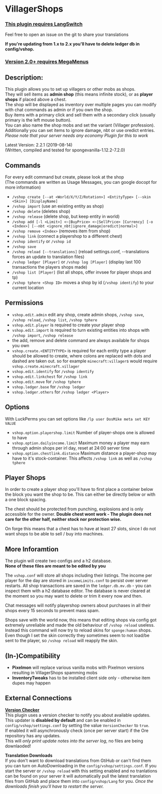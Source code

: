 VillagerShops
=====

### [This plugin requires LangSwitch](https://github.com/DosMike/LangSwitch)  
Feel free to open an issue on the git to share your translations


**If you're updating from 1.x to 2.x you'll have to delete ledger db in config/vshop.**
### [Version 2.0+ requires MegaMenus](https://ore.spongepowered.org/DosMike/Mega-Menus)

Description:
-----

This plugin allows you to set up villagers or other mobs as shops.  
They will sell items as **admin shop** (this means infinite stock), or as **player shops** if placed above a chest.  
The shop will be displayed as inventory over multiple pages you can modify with chat commands as admin or if you own the shop.  
Buy items with a primary click and sell them with a secondary click (usually primary is the left mouse button).  
You can also name the shop mobs and set the variant (Villager profession).  
Additionally you can set items to ignore damage, nbt or use oredict entries.  
*Please note that your server needs any economy Plugin for this to work*  

Latest Version: 2.2.1 (2019-08-14)<br>
(Written, compiled and tested for spongevanilla-1.12.2-7.2.0)

Commands
-----

For every edit command but create, please look at the shop  
(The commands are written as Usage Messages, you can google docopt for more information)

- `/vshop create [--at <World/X/Y/Z/Rotation>] <EntityType> [--skin <Skin>] [DisplayName]`
- `/vshop import` (use an existing entity as shop)
- `/vshop delete` (deletes shop)
- `/vshop release` (delete shop, but keep entity in world)
- `/vshop add [-l <Limit>] <~|BuyPrice> <~|SellPrice> [Currency] [-o <Index>] [--nbt <ignore_nbt|ignore_damage|oredict|normal>]`
- `/vshop remove <Index>` (removes item from shop)
- `/vshop link` (connect a playershop to a different chest)
- `/vshop identify` or `/vshop id`
- `/vshop save`
- `/vshop reload [--translations]` (reload settings.conf, --translations forces an update to translation files)
- `/vshop ledger [Player]` or `/vshop log [Player]` (display last 100 transactions the players shops made)
- `/vshop list [Player]` (list all shops, offer invsee for player shops and tp)
- `/vshop tphere <Shop ID>` moves a shop by id (`/vshop identify`) to your current location

Permissions
-----
- `vshop.edit.admin` edit any shop, create admin shops, `/vshop save`, `/vshop reload`, `/vshop list`, `/vshop tphere`
- `vshop.edit.player` is required to create your player shop
- `vshop.edit.import` is required to turn existing entities into shops with `/vshop import`, `/vshop release`
- the add, remove and delete command are always available for shops you own
- `vshop.create.<ENTITYTYPE>` is required for each entity type a player should be allowed to create, where colons are replaced with dots and dashed are taken out. so for example `minecraft:villager`s would require `vshop.create.minecraft.villager`
- `vshop.edit.identify` for `/vshop identify`
- `vshop.edit.linkchest` for `/vshop link`
- `vshop.edit.move` for `/vshop tphere`
- `vshop.ledger.base` for `/vshop ledger`
- `vshop.ledger.others` for `/vshop ledger <Player>`

Options
-----
With LuckPerms you can set options like `/lp user DosMike meta set KEY VALUE`

- `vshop.option.playershop.limit` Number of player-shops one is allowed to have
- `vshop.option.dailyincome.limit` Maximum money a player may earn through admin shops per irl day, reset at 24:00 server time
- `vshop.option.chestlink.distance` Maximum distance a player-shop may have to it's stock-container. This affects `/vshop link` as well as `/vshop tphere`

Player Shops
-----
In order to create a player shop you'll have to first place a container below the block you want the shop to be. This can either be directly below or with a one block spacing.

The chest should be protected from punching, explosions and is only accessible for the owner. **Double chest wont work - The plugin does not care for the other half, neither stock nor protection wise.**

On forge this means that a chest has to have at least 27 slots, since I do not want shops to be able to sell / buy into machines.

More Inforamtion
-----
The plugin will create two configs and a h2 database.   
**None of these files are meant to be edited by you**

The `vshop.conf` will store all shops including their listings. The income per player for the day are stored in `incomeLimits.conf` to persist over server restarts. All shop transactions are saved in the `ledger.db.mv.db` - you can inspect them with a h2 database editor. The database is never cleared at the moment so you may want to delete or trim it every now and then.

Chat messages will notify playershop owners about purchases in all their shops every 15 seconds to prevent mass spam.

Shops save with the world now, this means that editing shops via config got extremely unreliable and made the old behaviour of `/vshop reload` useless. Instead this command will now try to reload skins for `sponge:human` shops.   
Even though I set the skin correctly they sometimes seem to not load/be sent to the player, so `/vshop reload` will reapply the skin.

(In-)Compatibility
-----

* **Pixelmon** will replace various vanilla mobs with Pixelmon versions resulting in VillagerShops spamming mobs
* **InventoryTweaks** has to be installed client side only - otherwise item dupes may happen

External Connections
-----

**[Version Checker](https://github.com/DosMike/SpongePluginVersionChecker)**  
This plugin uses a version checker to notify you about available updates.  
This updater is **disabled by default** and can be enabled in `config/vshop/settings.conf`
by setting the value `VersionChecker` to `true`.    
If enabled it will asynchronously check (once per server start) if the Ore repository has any updates.  
This will *only print update notes into the server log*, no files are being downlaoded!

**Translation Downloads**  
If you don't want to download translations from GtiHub or can't find them you can turn on
AutoDownloading in the `config/vshop/settings.conf`. If you start the server or `/vshop reload`
with this setting enabled and no tranlations can be found on your server it will automatically 
pull the latest translation files from GitHub and place them into `config/vshop/Lang` for you. 
*Once the downloads finish you'll have to restart the server.*